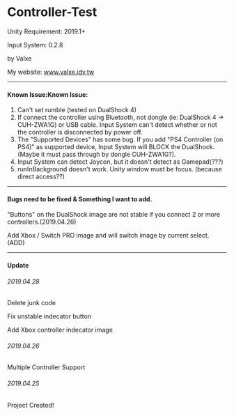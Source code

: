 # Controller-Test
Unity Requirement: 2019.1+

Input System: 0.2.8

by Valxe

My website: www.valxe.idv.tw

-----
#### Known Issue:Known Issue:
1. Can't set rumble (tested on DualShock 4)
2. If connect the controller using Bluetooth, not dongle (ie: DualShock 4 -> CUH-ZWA1G) or USB cable. Input System can't detect whether or not the controller is disconnected by power off.
3. The "Supported Devices" has some bug. If you add "PS4 Controller (on PS4)" as supported device, Input System will BLOCK the DualShock. (Maybe it must pass through by dongle CUH-ZWA1G?).
4. Input System can detect Joycon, but it doesn't detect as Gamepad(???)
5. runInBackground doesn't work. Unity window must be focus. (because direct access??)

-----
#### Bugs need to be fixed & Something I want to add.

"Buttons" on the DualShock image are not stable if you connect 2 or more controllers.(2019.04.26)

Add Xbox / Switch PRO image and will switch image by current select. (ADD)

-----
#### Update
###### 2019.04.28
Delete junk code

Fix unstable indecator button

Add Xbox controller indecator image

###### 2019.04.26
Multiple Controller Support

###### 2019.04.25
Project Created!
